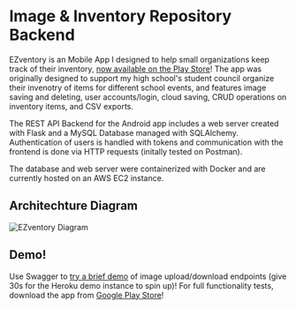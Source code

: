 # Image & Inventory Repository Backend

EZventory is an Mobile App I designed to help small organizations keep track of their inventory, [now available on the Play Store](https://play.google.com/store/apps/details?id=com.dinuw.firstapp)! The app was originally designed to support my high school's student council organize their invenotry of items for different school events, and features image saving and deleting, user accounts/login, cloud saving, CRUD operations on inventory items, and CSV exports. 

The REST API Backend for the Android app includes a web server created with Flask and a MySQL Database managed with SQLAlchemy. Authentication of users is handled with tokens and communication with the frontend is done via HTTP requests (initally tested on Postman).

The database and web server were containerized with Docker and are currently hosted on an AWS EC2 instance.

## Architechture Diagram
![EZventory Diagram](https://user-images.githubusercontent.com/50289930/132991052-c8288757-2a0a-40a5-a82c-1f778340d8c0.jpeg)

## Demo!
Use Swagger to [try a brief demo](https://image-repo-2021.herokuapp.com/) of image upload/download endpoints (give 30s for the Heroku demo instance to spin up)! For full functionality tests, download the app from [Google Play Store](https://play.google.com/store/apps/details?id=com.dinuw.firstapp)!

